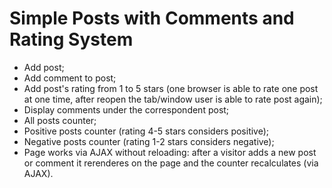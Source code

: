 # Simple Posts with Comments and Rating System
- Add post;
- Add comment to post;
- Add post's rating from 1 to 5 stars (one browser is able to rate one post at one time, after reopen the tab/window user is able to rate post again);
- Display comments under the correspondent post;
- All posts counter;
- Positive posts counter (rating 4-5 stars considers positive);
- Negative posts counter (rating 1-2 stars considers negative);
- Page works via AJAX without reloading: after a visitor adds a new post or comment it rerenderes on the page and the counter recalculates (via AJAX).
